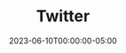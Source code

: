 ---
layout: ext_single
title: Twitter
slug: twitter
desc: Send, retrieve and monitor Tweets straight from SAMMI 
category: social
date: '2023-06-10T00:00:00-05:00'
permalink: extensions/social/:slug
download_url: https://christinak.itch.io/sammi-twitter
icon_local: twitter.png
screenshots_local: twitter_deck.png
developer_name: Christina K. 
developer_url: https://docs.christinak.ca/
version: 2.0
sammi_version: 2023.2.1
platform: Any
overview: |

    Send Tweets and update your Twitter profile directly from SAMMI.

    **Features**
    - Tweet
    - Reply to Tweets
    - Create Polls
    - Delete Tweets
    - Update your Profile information, including your profile image and banner
    - Get profile information, such as your followers, latest tweet etc.

    <div class="alert alert-info" role="alert">Purchasing this product provides you with a code specifically designed to simplify your engagement with the Twitter API. The code is executed on your local computer, giving you the flexibility to modify it. It's crucial to understand that there's absolutely no server or service usage on my part involved in this process.</div>
setup_url: https://docs.christinak.ca/docs/extensions/twitter#setup
privacy_collect: false
---